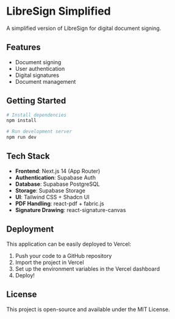 # LibreSign Simplified

A simplified version of LibreSign for digital document signing.

## Features

- Document signing
- User authentication
- Digital signatures
- Document management

## Getting Started

```bash
# Install dependencies
npm install

# Run development server
npm run dev
```

## Tech Stack

- **Frontend**: Next.js 14 (App Router)
- **Authentication**: Supabase Auth
- **Database**: Supabase PostgreSQL
- **Storage**: Supabase Storage
- **UI**: Tailwind CSS + Shadcn UI
- **PDF Handling**: react-pdf + fabric.js
- **Signature Drawing**: react-signature-canvas

## Deployment

This application can be easily deployed to Vercel:

1. Push your code to a GitHub repository
2. Import the project in Vercel
3. Set up the environment variables in the Vercel dashboard
4. Deploy!

## License

This project is open-source and available under the MIT License.
